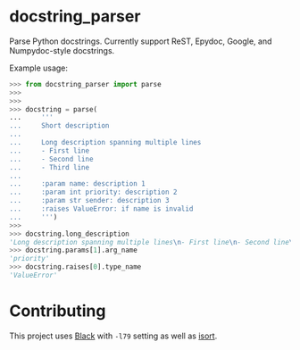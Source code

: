 docstring_parser
================

Parse Python docstrings. Currently support ReST, Epydoc, Google, and
Numpydoc-style docstrings.

Example usage:

```python
>>> from docstring_parser import parse
>>>
>>>
>>> docstring = parse(
...     '''
...     Short description
...
...     Long description spanning multiple lines
...     - First line
...     - Second line
...     - Third line
...
...     :param name: description 1
...     :param int priority: description 2
...     :param str sender: description 3
...     :raises ValueError: if name is invalid
...     ''')
>>>
>>> docstring.long_description
'Long description spanning multiple lines\n- First line\n- Second line\n- Third line'
>>> docstring.params[1].arg_name
'priority'
>>> docstring.raises[0].type_name
'ValueError'
```

# Contributing

This project uses [Black](https://github.com/psf/black) with `-l79` setting as
well as [isort](https://github.com/timothycrosley/isort).
